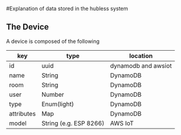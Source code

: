 #Explanation of data stored in the hubless system

## The Device

A device is composed of the following

|key        |type|location|
|---        |---|---|
|id         |uuid|dynamodb and awsiot|
|name       |String|DynamoDB|
|room       |String|DynamoDB|
|user       |Number|DynamoDB|
|type       |Enum(light)|DynamoDB|
|attributes |Map|DynamoDB|
|model      |String (e.g. ESP 8266)|AWS IoT|
